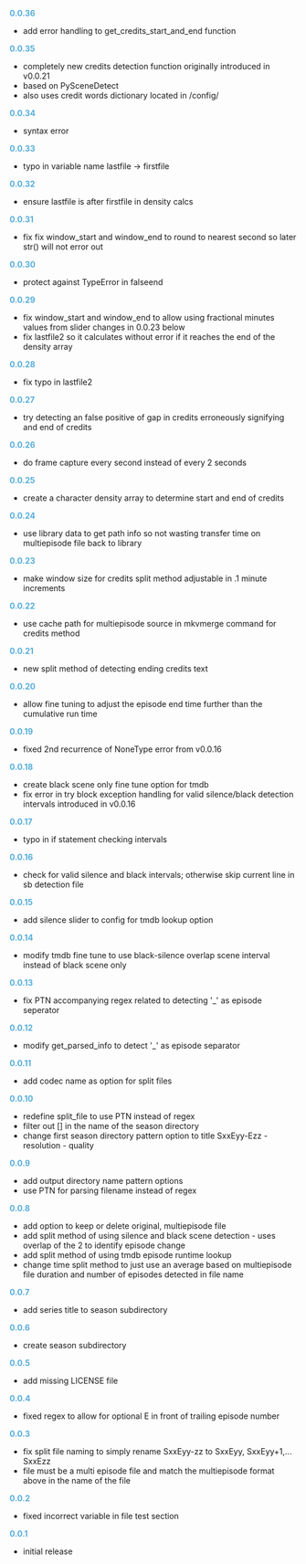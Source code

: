 
**<span style="color:#56adda">0.0.36</span>**
- add error handling to get_credits_start_and_end function

**<span style="color:#56adda">0.0.35</span>**
- completely new credits detection function originally introduced in v0.0.21
- based on PySceneDetect
- also uses credit words dictionary located in /config/

**<span style="color:#56adda">0.0.34</span>**
- syntax error

**<span style="color:#56adda">0.0.33</span>**
- typo in variable name lastfile -> firstfile

**<span style="color:#56adda">0.0.32</span>**
- ensure lastfile is after firstfile in density calcs

**<span style="color:#56adda">0.0.31</span>**
- fix fix window_start and window_end to round to nearest second so later str() will not error out

**<span style="color:#56adda">0.0.30</span>**
- protect against TypeError in falseend

**<span style="color:#56adda">0.0.29</span>**
- fix window_start and window_end to allow using fractional minutes values from slider changes in 0.0.23 below
- fix lastfile2 so it calculates without error if it reaches the end of the density array

**<span style="color:#56adda">0.0.28</span>**
- fix typo in lastfile2

**<span style="color:#56adda">0.0.27</span>**
- try detecting an false positive of gap in credits erroneously signifying and end of credits

**<span style="color:#56adda">0.0.26</span>**
- do frame capture every second instead of every 2 seconds

**<span style="color:#56adda">0.0.25</span>**
- create a character density array to determine start and end of credits

**<span style="color:#56adda">0.0.24</span>**
- use library data to get path info so not wasting transfer time on multiepisode file back to library

**<span style="color:#56adda">0.0.23</span>**
- make window size for credits split method adjustable in .1 minute increments

**<span style="color:#56adda">0.0.22</span>**
- use cache path for multiepisode source in mkvmerge command for credits method

**<span style="color:#56adda">0.0.21</span>**
- new split method of detecting ending credits text

**<span style="color:#56adda">0.0.20</span>**
- allow fine tuning to adjust the episode end time further than the cumulative run time

**<span style="color:#56adda">0.0.19</span>**
- fixed 2nd recurrence of NoneType error from v0.0.16

**<span style="color:#56adda">0.0.18</span>**
- create black scene only fine tune option for tmdb
- fix error in try block exception handling for valid silence/black detection intervals introduced in v0.0.16 

**<span style="color:#56adda">0.0.17</span>**
- typo in if statement checking intervals

**<span style="color:#56adda">0.0.16</span>**
- check for valid silence and black intervals; otherwise skip current line in sb detection file

**<span style="color:#56adda">0.0.15</span>**
- add silence slider to config for tmdb lookup option

**<span style="color:#56adda">0.0.14</span>**
- modify tmdb fine tune to use black-silence overlap scene interval instead of black scene only

**<span style="color:#56adda">0.0.13</span>**
- fix PTN accompanying regex related to detecting '_' as episode seperator

**<span style="color:#56adda">0.0.12</span>**
- modify get_parsed_info to detect '_' as episode separator

**<span style="color:#56adda">0.0.11</span>**
- add codec name as option for split files

**<span style="color:#56adda">0.0.10</span>**
- redefine split_file to use PTN instead of regex
- filter out [] in the name of the season directory
- change first season directory pattern option to title SxxEyy-Ezz - resolution - quality

**<span style="color:#56adda">0.0.9</span>**
- add output directory name pattern options
- use PTN for parsing filename instead of regex

**<span style="color:#56adda">0.0.8</span>**
- add option to keep or delete original, multiepisode file
- add split method of using silence and black scene detection - uses overlap of the 2 to identify episode change
- add split method of using tmdb episode runtime lookup
- change time split method to just use an average based on multiepisode file duration and number of episodes detected in file name

**<span style="color:#56adda">0.0.7</span>**
- add series title to season subdirectory

**<span style="color:#56adda">0.0.6</span>**
- create season subdirectory

**<span style="color:#56adda">0.0.5</span>**
- add missing LICENSE file

**<span style="color:#56adda">0.0.4</span>**
- fixed regex to allow for optional E in front of trailing episode number

**<span style="color:#56adda">0.0.3</span>**
- fix split file naming to simply rename SxxEyy-zz to SxxEyy, SxxEyy+1,... SxxEzz
- file must be a multi episode file and match the multiepisode format above in the name of the file

**<span style="color:#56adda">0.0.2</span>**
- fixed incorrect variable in file test section

**<span style="color:#56adda">0.0.1</span>**
- initial release
